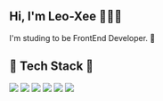 ## Hi, I'm Leo-Xee 🙋🏻‍♂️
I'm studing to be FrontEnd Developer. 🌱


## 🚀  Tech Stack  🚀
<img src="https://img.shields.io/badge/CSS-1572B6?style=flat-square&logo=CSS3&logoColor=white"/></a>
<img src="https://img.shields.io/badge/JavaScript-fcc419?style=flat-square&logo=JavaScript&logoColor=white"/></a>
<img src="https://img.shields.io/badge/React-22b8cf?style=flat-square&logo=React&logoColor=white"/></a>
<img src="https://img.shields.io/badge/Node.js-339933?style=flat-square&logo=Node.js&logoColor=white"/></a>
<img src="https://img.shields.io/badge/MongoDB-47A248?style=flat-square&logo=MongoDB&logoColor=white"/></a>
<img src="https://img.shields.io/badge/AWS-f76707?style=flat-square&logo=AmazonAWS&logoColor=white"/></a>
